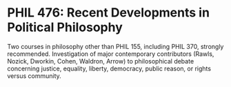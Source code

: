 # PHIL 476: Recent Developments in Political Philosophy

Two courses in philosophy other than PHIL 155, including PHIL 370, strongly recommended. Investigation of major contemporary contributors (Rawls, Nozick, Dworkin, Cohen, Waldron, Arrow) to philosophical debate concerning justice, equality, liberty, democracy, public reason, or rights versus community.